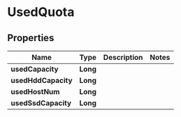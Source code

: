 # UsedQuota

## Properties
Name | Type | Description | Notes
------------ | ------------- | ------------- | -------------
**usedCapacity** | **Long** |  | 
**usedHddCapacity** | **Long** |  | 
**usedHostNum** | **Long** |  | 
**usedSsdCapacity** | **Long** |  | 
